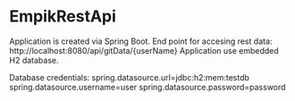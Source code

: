 # EmpikRestApi

Application is created via Spring Boot.
End point for accesing rest data: http://localhost:8080/api/gitData/{userName} 
Application use embedded H2 database.

Database credentials:
spring.datasource.url=jdbc:h2:mem:testdb
spring.datasource.username=user
spring.datasource.password=password
